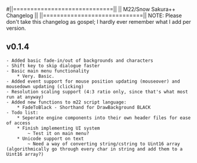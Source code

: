 #||=============================||
|| M22/Snow Sakura++ Changelog ||
||=============================||
	 NOTE: Please don't take 
	this changelog as gospel;
	 I hardly ever remember 
	 what I add per version.

## v0.1.4

	- Added basic fade-in/out of backgrounds and characters
	- Shift key to skip dialogue faster
	- Basic main menu functionality
		* Very. Basic.
	- Added event support for mouse position updating (mouseover) and mousedown updating (clicking)
	- Resolution scaling support (4:3 ratio only, since that's what most run at anyway)
	- Added new functions to m22 script language:
		* FadeToBlack - Shorthand for DrawBackground BLACK
	- Todo list:
		* Seperate engine components into their own header files for ease of access
		* Finish implementing UI system
			~ Test it on main menu?
		* Unicode support on text
			~ Need a way of converting string/cstring to Uint16 array (algorithmically go through every char in string and add them to a Uint16 array?)
